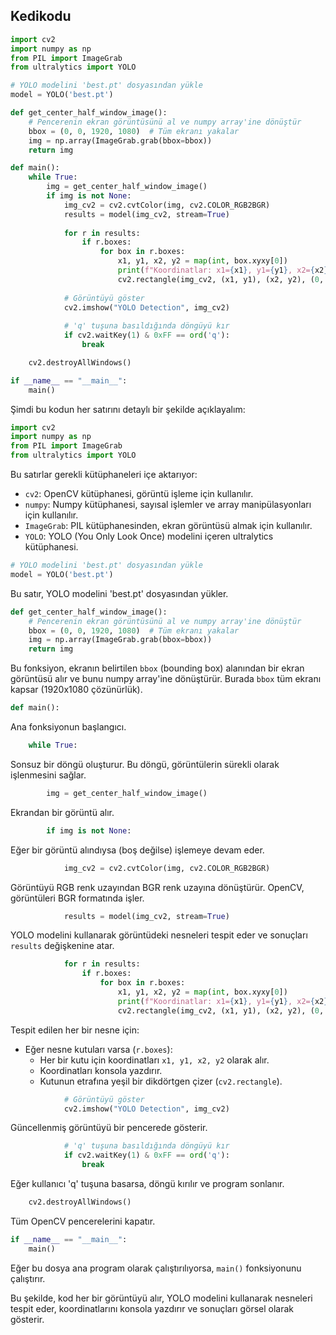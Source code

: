 ## Kedikodu

```python
import cv2
import numpy as np
from PIL import ImageGrab
from ultralytics import YOLO

# YOLO modelini 'best.pt' dosyasından yükle
model = YOLO('best.pt')

def get_center_half_window_image():
    # Pencerenin ekran görüntüsünü al ve numpy array'ine dönüştür
    bbox = (0, 0, 1920, 1080)  # Tüm ekranı yakalar
    img = np.array(ImageGrab.grab(bbox=bbox))
    return img

def main():
    while True:
        img = get_center_half_window_image()
        if img is not None:
            img_cv2 = cv2.cvtColor(img, cv2.COLOR_RGB2BGR)
            results = model(img_cv2, stream=True)
            
            for r in results:
                if r.boxes:
                    for box in r.boxes:
                        x1, y1, x2, y2 = map(int, box.xyxy[0])
                        print(f"Koordinatlar: x1={x1}, y1={y1}, x2={x2}, y2={y2}")
                        cv2.rectangle(img_cv2, (x1, y1), (x2, y2), (0, 255, 0), 2)
            
            # Görüntüyü göster
            cv2.imshow("YOLO Detection", img_cv2)
            
            # 'q' tuşuna basıldığında döngüyü kır
            if cv2.waitKey(1) & 0xFF == ord('q'):
                break

    cv2.destroyAllWindows()

if __name__ == "__main__":
    main()
```

Şimdi bu kodun her satırını detaylı bir şekilde açıklayalım:

```python
import cv2
import numpy as np
from PIL import ImageGrab
from ultralytics import YOLO
```
Bu satırlar gerekli kütüphaneleri içe aktarıyor:
- `cv2`: OpenCV kütüphanesi, görüntü işleme için kullanılır.
- `numpy`: Numpy kütüphanesi, sayısal işlemler ve array manipülasyonları için kullanılır.
- `ImageGrab`: PIL kütüphanesinden, ekran görüntüsü almak için kullanılır.
- `YOLO`: YOLO (You Only Look Once) modelini içeren ultralytics kütüphanesi.

```python
# YOLO modelini 'best.pt' dosyasından yükle
model = YOLO('best.pt')
```
Bu satır, YOLO modelini 'best.pt' dosyasından yükler.

```python
def get_center_half_window_image():
    # Pencerenin ekran görüntüsünü al ve numpy array'ine dönüştür
    bbox = (0, 0, 1920, 1080)  # Tüm ekranı yakalar
    img = np.array(ImageGrab.grab(bbox=bbox))
    return img
```
Bu fonksiyon, ekranın belirtilen `bbox` (bounding box) alanından bir ekran görüntüsü alır ve bunu numpy array'ine dönüştürür. Burada `bbox` tüm ekranı kapsar (1920x1080 çözünürlük).

```python
def main():
```
Ana fonksiyonun başlangıcı.

```python
    while True:
```
Sonsuz bir döngü oluşturur. Bu döngü, görüntülerin sürekli olarak işlenmesini sağlar.

```python
        img = get_center_half_window_image()
```
Ekrandan bir görüntü alır.

```python
        if img is not None:
```
Eğer bir görüntü alındıysa (boş değilse) işlemeye devam eder.

```python
            img_cv2 = cv2.cvtColor(img, cv2.COLOR_RGB2BGR)
```
Görüntüyü RGB renk uzayından BGR renk uzayına dönüştürür. OpenCV, görüntüleri BGR formatında işler.

```python
            results = model(img_cv2, stream=True)
```
YOLO modelini kullanarak görüntüdeki nesneleri tespit eder ve sonuçları `results` değişkenine atar.

```python
            for r in results:
                if r.boxes:
                    for box in r.boxes:
                        x1, y1, x2, y2 = map(int, box.xyxy[0])
                        print(f"Koordinatlar: x1={x1}, y1={y1}, x2={x2}, y2={y2}")
                        cv2.rectangle(img_cv2, (x1, y1), (x2, y2), (0, 255, 0), 2)
```
Tespit edilen her bir nesne için:
- Eğer nesne kutuları varsa (`r.boxes`):
  - Her bir kutu için koordinatları `x1, y1, x2, y2` olarak alır.
  - Koordinatları konsola yazdırır.
  - Kutunun etrafına yeşil bir dikdörtgen çizer (`cv2.rectangle`).

```python
            # Görüntüyü göster
            cv2.imshow("YOLO Detection", img_cv2)
```
Güncellenmiş görüntüyü bir pencerede gösterir.

```python
            # 'q' tuşuna basıldığında döngüyü kır
            if cv2.waitKey(1) & 0xFF == ord('q'):
                break
```
Eğer kullanıcı 'q' tuşuna basarsa, döngü kırılır ve program sonlanır.

```python
    cv2.destroyAllWindows()
```
Tüm OpenCV pencerelerini kapatır.

```python
if __name__ == "__main__":
    main()
```
Eğer bu dosya ana program olarak çalıştırılıyorsa, `main()` fonksiyonunu çalıştırır.

Bu şekilde, kod her bir görüntüyü alır, YOLO modelini kullanarak nesneleri tespit eder, koordinatlarını konsola yazdırır ve sonuçları görsel olarak gösterir.
